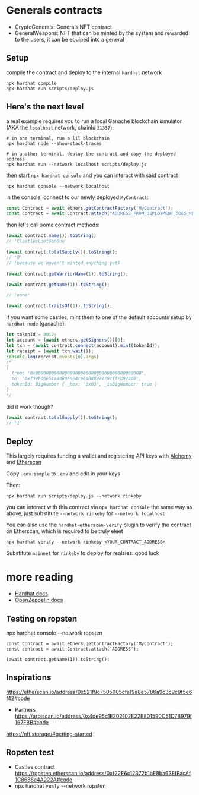 # Generals contracts

- CryptoGenerals: Generals NFT contract
- GeneralWeapons: NFT that can be minted by the system and rewarded to the users, it can be equiped into a general


## Setup


compile the contract and deploy to the internal `hardhat` network

```
npx hardhat compile
npx hardhat run scripts/deploy.js
```

## Here's the next level

a real example requires you to run a local Ganache blockchain simulator (AKA the `localhost` network, chainId `31337`):

```shell
# in one terminal, run a lil blockchain
npx hardhat node --show-stack-traces

# in another terminal, deploy the contract and copy the deployed address
npx hardhat run --network localhost scripts/deploy.js
```

then start `npx hardhat console` and you can interact with said contract

```shell
npx hardhat console --network localhost
```

in the console, connect to our newly deployed `MyContract`:

```javascript
const Contract = await ethers.getContractFactory('MyContract');
const contract = await Contract.attach("ADDRESS_FROM_DEPLOYMENT_GOES_HERE");
```

then let's call some contract methods:

```javascript
(await contract.name()).toString()
// 'ClastlesLootGenOne'

(await contract.totalSupply()).toString();
// '0'
// (because we haven't minted anything yet)

(await contract.getWarriorName(1)).toString();

(await contract.getName(1)).toString();

// 'none'

(await contract.traitsOf(1)).toString();
```

if you want some castles, mint them to one of the default accounts setup by `hardhat node` (ganache). 

```javascript
let tokenId = 8012;
let account = (await ethers.getSigners())[0];
let txn = (await contract.connect(account).mint(tokenId));
let receipt = (await txn.wait());
console.log(receipt.events[0].args)
/*
[
  from: '0x0000000000000000000000000000000000000000',
  to: '0xf39Fd6e51aad88F6F4ce6aB8827279cffFb92266',
  tokenId: BigNumber { _hex: '0x03', _isBigNumber: true }
]
*/
```

did it work though?
```javascript
(await contract.totalSupply()).toString();
// '1'

```



## Deploy 

This largely requires funding a wallet and registering API keys with [Alchemy](https://docs.alchemy.com/alchemy/introduction/getting-started) and [Etherscan]()

Copy `.env.sample` to `.env` and edit in your keys

Then:

```shell
npx hardhat run scripts/deploy.js --network rinkeby
```

you can interact with this contract via `npx hardhat console` the same way as above, just substitute `--network rinkeby` for `--network localhost`

You can also use the `hardhat-etherscan-verify` plugin to verify the contract on Etherscan, which is required to be truly eleet

```
npx hardhat verify --network rinkeby <YOUR_CONTRACT_ADDRESS>
```

Substitute `mainnet` for `rinkeby` to deploy for realsies. good luck


# more reading

* [Hardhat docs](https://hardhat.org/getting-started/)
* [OpenZeppelin docs](https://docs.openzeppelin.com/openzeppelin/)


## Testing on ropsten
npx hardhat console --network ropsten


```
const Contract = await ethers.getContractFactory('MyContract');
const contract = await Contract.attach('ADDRESS');

(await contract.getName(1)).toString();
```


## Inspirations
https://etherscan.io/address/0x521f9c7505005cfa19a8e5786a9c3c9c9f5e6f42#code

- Partners https://arbiscan.io/address/0x4de95c1E202102E22E801590C51D7B979f167FBB#code

https://nft.storage/#getting-started


## Ropsten test

- Castles contract https://ropsten.etherscan.io/address/0xf22E6c12372b1bE8ba63EfFacAf1C8688e4A222A#code
- npx hardhat verify --network ropsten